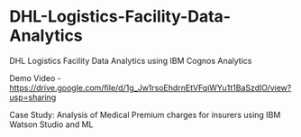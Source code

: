 # DHL-Logistics-Facility-Data-Analytics
DHL Logistics Facility Data Analytics using IBM Cognos Analytics 

Demo Video - https://drive.google.com/file/d/1g_Jw1rsoEhdrnEtVFqiWYu1t1BaSzdlO/view?usp=sharing

Case Study: Analysis of Medical Premium charges for insurers using IBM Watson Studio and ML
